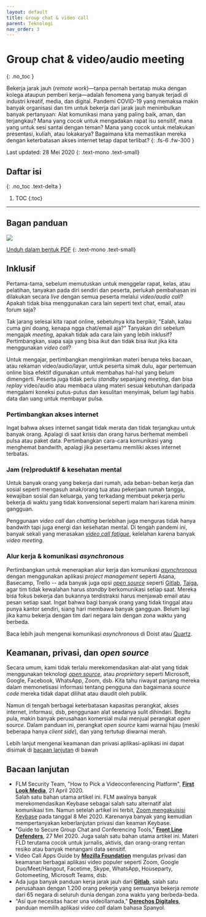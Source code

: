 ```yaml
---
layout: default
title: Group chat & video call
parent: Teknologi
nav_order: 3
---
```


# Group chat & video/audio meeting
{: .no_toc }

Bekerja jarak jauh (_remote work_)—tanpa pernah bertatap muka dengan kolega ataupun pemberi kerja—adalah fenomena yang banyak terjadi di industri kreatif, media, dan digital. Pandemi COVID-19 yang memaksa makin banyak organisasi dan tim untuk bekerja dari jarak jauh menimbulkan banyak pertanyaan: Alat komunikasi mana yang paling baik, aman, dan terjangkau?  Mana yang cocok untuk mengadakan rapat isu sensitif, mana yang untuk sesi santai dengan teman? Mana yang cocok untuk melakukan presentasi, kuliah, atau lokakarya? Bagaimana kita memastikan mereka dengan keterbatasan akses internet tetap dapat terlibat?
{: .fs-6 .fw-300 }

Last updated: 28 Mei 2020
{: .text-mono .text-small}

## Daftar isi
{: .no_toc .text-delta }

1. TOC
{:toc}

---

## Bagan panduan
![](https://www.perintis.or.id/wp-content/uploads/2020/05/MemilihGroupChatConferencing.png)

[Unduh dalam bentuk PDF](https://www.perintis.or.id/wp-content/uploads/2020/05/MemilihGroupChatConferencing.pdf)
{: .text-mono .text-small}

## Inklusif

Pertama-tama, sebelum memutuskan untuk menggelar rapat, kelas, atau pelatihan, tanyakan pada diri sendiri dan peserta, perlukah pembahasan ini dilakukan secara _live_ dengan semua peserta melalui _video/audio call_? Apakah tidak bisa menggunakan cara lain seperti text chat, email, atau forum saja?

Tak jarang selesai kita rapat online, sebetulnya kita berpikir, "Ealah, kalau cuma gini doang, kenapa ngga chat/email aja?" Tanyakan diri sebelum mengajak _meeting_, apakah tidak ada cara lain yang lebih inklusif? Pertimbangkan, siapa saja yang bisa ikut dan tidak bisa ikut jika kita menggunakan _video call_?

 Untuk mengajar, pertimbangkan mengirimkan materi berupa teks bacaan, atau rekaman video/audio/layar, untuk peserta simak dulu, agar pertemuan online bisa efektif digunakan untuk membahas hal-hal yang belum dimengerti. Peserta juga tidak perlu _standby_ sepanjang _meeting_, dan bisa _replay_ video/audio atau membaca ulang materi sesuai kebutuhan daripada mengalami koneksi putus-putus dan kesulitan menyimak, belum lagi habis data dan uang untuk membayar pulsa.

### Pertimbangkan akses internet

Ingat bahwa akses internet sangat tidak merata dan tidak terjangkau untuk banyak orang. Apalagi di saat krisis dan orang harus berhemat membeli pulsa atau paket data. Pertimbangkan cara-cara komunikasi yang menghemat bandwith, apalagi jika pesertamu memiliki akses internet terbatas.

### Jam (re)produktif & kesehatan mental

Untuk banyak orang yang bekerja dari rumah, ada beban-beban kerja dan sosial seperti mengasuh anak/orang tua atau pekerjaan rumah tangga, kewajiban sosial dan keluarga, yang terkadang membuat pekerja perlu bekerja di waktu yang tidak konvensional seperti malam hari karena minim gangguan.

Penggunaan _video call_ dan _chatting_ berlebihan juga menguras tidak hanya bandwith tapi juga energi dan kesehatan mental. Di tengah pandemi ini, banyak sekali yang merasakan [_video call fatigue_](https://www.nationalgeographic.com/science/2020/04/coronavirus-zoom-fatigue-is-taxing-the-brain-here-is-why-that-happens/), kelelahan karena banyak _video meeting_.

### Alur kerja & komunikasi _asynchronous_

Pertimbangkan untuk menerapkan alur kerja dan komunikasi [_asynchronous_](https://about.gitlab.com/company/culture/all-remote/asynchronous/) dengan menggunakan aplikasi _project management_ seperti Asana, Basecamp, Trello -- ada banyak juga opsi [_open source_](https://opensource.com/article/18/2/agile-project-management-tools) seperti [Gitlab](https://about.gitlab.com/), [Taiga](https://taiga.io/), agar tim tidak kewalahan harus _standby_ berkomunikasi setiap saat. Mereka bisa fokus bekerja dan bukannya terdistraksi harus menjawab email atau pesan setiap saat. Ingat bahwa bagi banyak orang yang tidak tinggal atau punya kantor sendiri, siang hari membawa banyak gangguan. Belum lagi jika kamu bekerja dengan tim dari negara lain dengan zona waktu yang berbeda.

Baca lebih jauh mengenai komunikasi _asynchronous_ di Doist atau [Quartz](https://qz.com/work/1853725/why-asynchronous-communication-works-for-teams/).

## Keamanan, privasi, dan _open source_

Secara umum, kami tidak terlalu merekomendasikan alat-alat yang tidak menggunakan teknologi [_open source_](https://en.wikipedia.org/wiki/Open_source), atau _proprietary_ seperti Microsoft, Google, Facebook, WhatsApp, Zoom, dsb. Kita tahu riwayat panjang mereka dalam memonetisasi informasi tentang pengguna dan bagaimana _source code_ mereka tidak dapat dilihat atau diaudit oleh publik.

Namun di tengah berbagai keterbatasan kapasitas perangkat, akses internet, informasi, dsb, penggunaan alat seadanya sulit dihindari. Begitu pula, makin banyak perusahaan komersial mulai menjual perangkat _open source_. Dalam panduan ini, perangkat _open source_ kami warnai hijau (meski beberapa hanya _client side_), dan yang tertutup diwarnai merah.

Lebih lanjut mengenai keamanan dan privasi aplikasi-aplikasi ini dapat disimak di [bacaan lanjutan](#bacaan-lanjutan) di bawah

## Bacaan lanjutan

* FLM Security Team, "How to Pick a Videoconferencing Platform", **[First Look Media](https://code.firstlook.media/how-to-pick-a-video-conferencing-platform)**, 21 April 2020.  
Salah satu bahan utama artikel ini. FLM awalnya banyak merekomendasikan Keybase sebagai salah satu alternatif alat komunikasi tim. Namun setelah artikel ini terbit, [Zoom mengakuisisi Keybase](https://keybase.io/blog/keybase-joins-zoom) pada tanggal 8 Mei 2020. Karenanya banyak yang kemudian mempertanyakan keberlanjutan privasi dan keaman Keybase.
* "Guide to Secure Group Chat and Conferencing Tools," **[Front Line Defenders](https://www.frontlinedefenders.org/en/resource-publication/guide-secure-group-chat-and-conferencing-tools)**, 27 Mei 2020.
Juga salah satu bahan utama artikel ini. Materi FLD terutama cocok untuk jurnalis, aktivis, dan orang-orang rentan resiko atau banyak menangani data sensitif.
* Video Call Apps Guide by **[Mozilla Foundation](https://foundation.mozilla.org/en/privacynotincluded/categories/video-call-apps/)** mengulas privasi dan keamanan berbagai aplikasi video populer seperti Zoom, Google Duo/Meet/Hangout, Facetime, Skype, WhatsApp, Houseparty, Gotomeeting, Microsoft Teams, dsb.
* Ada juga banyak panduan kerja jarak jauh dari **[Gitlab](https://about.gitlab.com/company/culture/all-remote/guide/)**, salah satu perusahaan dengan 1.200 orang pekerja yang semuanya bekerja _remote_ dari 65 negara di seluruh dunia dengan zona waktu yang berbeda-beda.
* "Así que necesitas hacer una videollamada," **[Derechos Digitales](https://www.derechosdigitales.org/videollamada/)**, panduan memilih aplikasi _video call_ dalam bahasa Spanyol.
